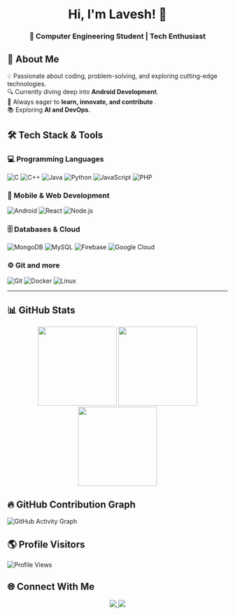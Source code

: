 

# <h1 align="center">Hi, I'm Lavesh! 👋</h1>  
<h3 align="center">🚀 Computer Engineering Student | Tech Enthusiast </h3>  

## 🚀 About Me  
💡 Passionate about coding, problem-solving, and exploring cutting-edge technologies.  
🔍 Currently diving deep into **Android Development**.  
🎯 Always eager to **learn, innovate, and contribute** .  
📚 Exploring **AI and DevOps**.  


## 🛠️ Tech Stack & Tools  

### 💻 Programming Languages  
![C](https://img.shields.io/badge/-C-A8B9CC?logo=c&logoColor=white&style=for-the-badge)
![C++](https://img.shields.io/badge/-C++-00599C?logo=c%2B%2B&logoColor=white&style=for-the-badge)
![Java](https://img.shields.io/badge/-Java-007396?logo=java&logoColor=white&style=for-the-badge)
![Python](https://img.shields.io/badge/-Python-3776AB?logo=python&logoColor=white&style=for-the-badge)
![JavaScript](https://img.shields.io/badge/-JavaScript-F7DF1E?logo=javascript&logoColor=black&style=for-the-badge)
![PHP](https://img.shields.io/badge/-PHP-777BB4?logo=php&logoColor=white&style=for-the-badge)

### 📱 Mobile & Web Development  
![Android](https://img.shields.io/badge/-Android-3DDC84?logo=android&logoColor=white&style=for-the-badge)
![React](https://img.shields.io/badge/-React-61DAFB?logo=react&logoColor=white&style=for-the-badge)
![Node.js](https://img.shields.io/badge/-Node.js-339933?logo=node.js&logoColor=white&style=for-the-badge)

### 🗄️ Databases & Cloud  
![MongoDB](https://img.shields.io/badge/-MongoDB-47A248?logo=mongodb&logoColor=white&style=for-the-badge)
![MySQL](https://img.shields.io/badge/-MySQL-4479A1?logo=mysql&logoColor=white&style=for-the-badge)
![Firebase](https://img.shields.io/badge/-Firebase-FFCA28?logo=firebase&logoColor=white&style=for-the-badge)
![Google Cloud](https://img.shields.io/badge/-Google%20Cloud-4285F4?logo=googlecloud&logoColor=white&style=for-the-badge)

### ⚙️ Git and more 
![Git](https://img.shields.io/badge/-Git-F05032?logo=git&logoColor=white&style=for-the-badge)
![Docker](https://img.shields.io/badge/-Docker-2496ED?logo=docker&logoColor=white&style=for-the-badge)
![Linux](https://img.shields.io/badge/-Linux-FCC624?logo=linux&logoColor=black&style=for-the-badge)

---

## 📊 GitHub Stats  

<div align="center">
  <img src="https://github-readme-stats.vercel.app/api?username=LaveshAvhad&show_icons=true&theme=tokyonight&count_private=true" height="180px"/>
  <img src="https://github-readme-streak-stats.herokuapp.com/?user=LaveshAvhad&theme=tokyonight" height="180px"/>
  <img src="https://github-readme-stats.vercel.app/api/top-langs/?username=LaveshAvhad&layout=compact&theme=tokyonight" height="180px"/>
</div>


## 🔥 GitHub Contribution Graph  
![GitHub Activity Graph](https://github-readme-activity-graph.vercel.app/graph?username=LaveshAvhad&theme=react-dark)



## 🌎 Profile Visitors  
![Profile Views](https://komarev.com/ghpvc/?username=LaveshAvhad&label=Profile%20Views&color=0e75b6&style=flat)


## 🌐 Connect With Me  
<p align="center">
    <a href="https://linkedin.com/in/laveshavhad">
        <img src="https://img.shields.io/badge/LinkedIn-0A66C2?logo=linkedin&logoColor=white&style=for-the-badge" />
    </a>
    <a href="https://github.com/LaveshAvhad">
        <img src="https://img.shields.io/badge/GitHub-181717?logo=github&logoColor=white&style=for-the-badge" />
    </a>
</p>

